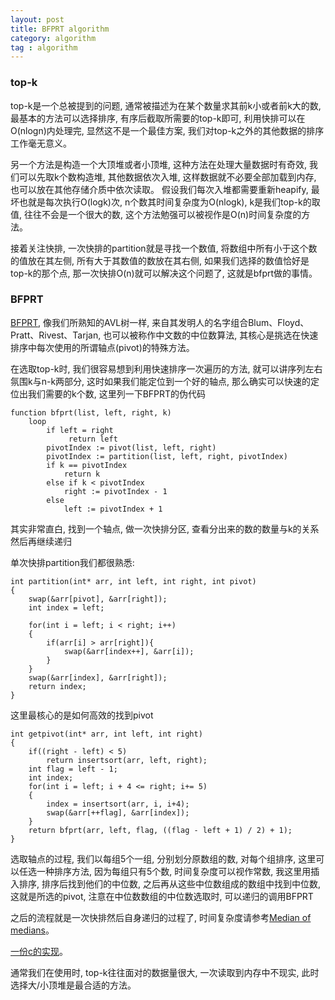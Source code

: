 ```yaml
---
layout: post
title: BFPRT algorithm
category: algorithm
tag : algorithm
---
```


### top-k  

top-k是一个总被提到的问题, 通常被描述为在某个数量求其前k小或者前k大的数, 最基本的方法可以选择排序, 有序后截取所需要的top-k即可, 利用快排可以在O(nlogn)内处理完, 显然这不是一个最佳方案, 我们对top-k之外的其他数据的排序工作毫无意义。    

另一个方法是构造一个大顶堆或者小顶堆, 这种方法在处理大量数据时有奇效, 我们可以先取k个数构造堆, 其他数据依次入堆, 这样数据就不必要全部加载到内存, 也可以放在其他存储介质中依次读取。 假设我们每次入堆都需要重新heapify, 最坏也就是每次执行O(logk)次, n个数其时间复杂度为O(nlogk), k是我们top-k的取值, 往往不会是一个很大的数, 这个方法勉强可以被视作是O(n)时间复杂度的方法。 

接着关注快排, 一次快排的partition就是寻找一个数值, 将数组中所有小于这个数的值放在其左侧, 所有大于其数值的数放在其右侧, 如果我们选择的数值恰好是top-k的那个点, 那一次快排O(n)就可以解决这个问题了, 这就是bfprt做的事情。 

### BFPRT  

[BFPRT](https://en.wikipedia.org/wiki/Median_of_medians), 像我们所熟知的AVL树一样, 来自其发明人的名字组合Blum、Floyd、Pratt、Rivest、Tarjan, 也可以被称作中文数的中位数算法, 其核心是挑选在快速排序中每次使用的所谓轴点(pivot)的特殊方法。  

在选取top-k时, 我们很容易想到利用快速排序一次遍历的方法, 就可以讲序列左右氛围k与n-k两部分, 这时如果我们能定位到一个好的轴点, 那么确实可以快速的定位出我们需要的k个数, 这里列一下BFPRT的伪代码  

```
function bfprt(list, left, right, k)
    loop
        if left = right
             return left
        pivotIndex := pivot(list, left, right)
        pivotIndex := partition(list, left, right, pivotIndex)
        if k == pivotIndex
            return k
        else if k < pivotIndex
            right := pivotIndex - 1
        else
            left := pivotIndex + 1
```  

其实非常直白, 找到一个轴点, 做一次快排分区, 查看分出来的数的数量与k的关系然后再继续递归  

单次快排partition我们都很熟悉:  

```
int partition(int* arr, int left, int right, int pivot)
{
	swap(&arr[pivot], &arr[right]);
	int index = left;
	
	for(int i = left; i < right; i++)
	{
		if(arr[i] > arr[right]){
			swap(&arr[index++], &arr[i]);
		}
	}
	swap(&arr[index], &arr[right]);
	return index;
}
```  

这里最核心的是如何高效的找到pivot  

```
int getpivot(int* arr, int left, int right)
{
	if((right - left) < 5)
		return insertsort(arr, left, right);
	int flag = left - 1;
	int index;
	for(int i = left; i + 4 <= right; i+= 5)
	{
		index = insertsort(arr, i, i+4);
		swap(&arr[++flag], &arr[index]);
	}
	return bfprt(arr, left, flag, ((flag - left + 1) / 2) + 1);
}
```

选取轴点的过程, 我们以每组5个一组, 分别划分原数组的数, 对每个组排序, 这里可以任选一种排序方法, 因为每组只有5个数, 时间复杂度可以视作常数, 我这里用插入排序, 排序后找到他们的中位数, 之后再从这些中位数组成的数组中找到中位数, 这就是所选的pivot, 注意在中位数数组的中位数选取时, 可以递归的调用BFPRT  

之后的流程就是一次快排然后自身递归的过程了, 时间复杂度请参考[Median of medians](https://en.wikipedia.org/wiki/Median_of_medians)。  

[一份c的实现](https://github.com/MingfeiPan/leetcode/blob/master/heap/215.c)。 

通常我们在使用时, top-k往往面对的数据量很大, 一次读取到内存中不现实, 此时选择大/小顶堆是最合适的方法。 







